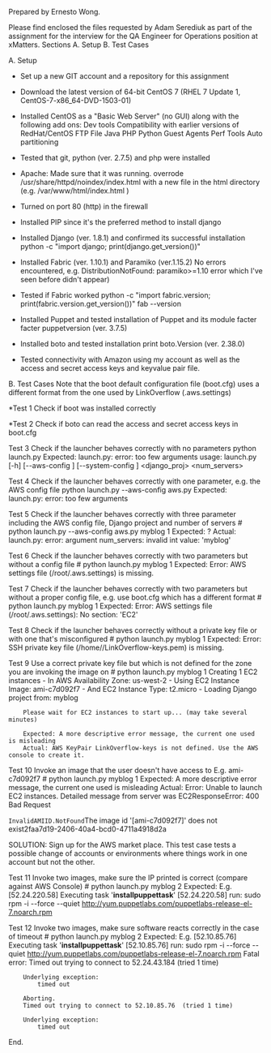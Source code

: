 Prepared by Ernesto Wong.

Please find enclosed the files requested by Adam Serediuk as part of the assignment for the interview for the QA Engineer for Operations position at xMatters.
Sections
   A. Setup 
   B. Test Cases

A. Setup

- Set up a new GIT account and a repository for this assignment
- Download the latest version of 64-bit CentOS 7 (RHEL 7 Update 1, CentOS-7-x86_64-DVD-1503-01)
- Installed CentOS as a "Basic Web Server" (no GUI) along with the following add ons:
	Dev tools
	Compatibility with earlier versions of RedHat/CentOS
	FTP
	File
	Java
	PHP
	Python
	Guest Agents
	Perf Tools
Auto partitioning

- Tested that git, python (ver. 2.7.5) and php were installed
- Apache: Made sure that it was running.  overrode /usr/share/httpd/noindex/index.html with a new file in the html directory (e.g.    /var/www/html/index.html )
- Turned on port 80 (http) in the firewall
- Installed PIP since it's the preferred method to install django
- Installed Django (ver. 1.8.1) and confirmed its successful installation
	 python -c "import django; print(django.get_version())"
- Installed Fabric (ver. 1.10.1) and  Paramiko (ver.1.15.2)
   No errors encountered, e.g. DistributionNotFound: paramiko>=1.10 error which I've seen before didn't appear)
- Tested if Fabric worked
	python -c "import fabric.version; print(fabric.version.get_version())"
        fab --version
- Installed Puppet and tested installation of Puppet and its module facter
	facter puppetversion
		(ver. 3.7.5)
- Installed boto and tested installation
        print boto.Version
		(ver. 2.38.0)
- Tested connectivity with Amazon using my account as well as the access and secret access keys and keyvalue pair file.

B.  Test Cases
Note that the boot default configuration file (boot.cfg) uses a different format from the one used by LinkOverflow (.aws.settings)

*Test 1 Check if boot  was installed correctly

*Test 2 Check if boto can read the access and secret access keys in boot.cfg

Test 3 Check if the launcher behaves correctly with no parameters
	python launch.py
	Expected: launch.py: error: too few arguments
        usage: launch.py [-h] [--aws-config <file>] [--system-config <file>] <django_proj> <num_servers>

Test 4  Check if the launcher behaves correctly with one parameter, e.g. the AWS config file
	python launch.py	--aws-config aws.py
	Expected:  launch.py: error: too few arguments

Test 5  Check if the launcher behaves correctly with three parameter including the AWS config file, Django project and number of servers
	# python launch.py --aws-config aws.py myblog 1
        Expected: ?
        Actual:  launch.py: error: argument num_servers: invalid int value: 'myblog'

Test 6  Check if the launcher behaves correctly with two parameters but without a config file
	# python launch.py myblog 1
         Expected: Error: AWS settings file (/root/.aws.settings) is missing.

Test 7  Check if the launcher behaves correctly with two parameters but without a proper config file, e.g. use boot.cfg which has a different format
	# python launch.py myblog 1
        Expected:  Error: AWS settings file (/root/.aws.settings): No section: 'EC2'

Test 8  Check if the launcher behaves correctly without a private key file or with one that's misconfigured
	# python launch.py myblog 1
        Expected: Error: SSH private key file (/home/<user>/LinkOverflow-keys.pem) is missing.

Test 9 Use a correct private key file but which is not defined for the zone you are invoking the image on
	# python launch.py myblog 1
        Creating 1 EC2 instances
        - In AWS Availability Zone: us-west-2
        - Using EC2 Instance Image: ami-c7d092f7
        - And EC2 Instance Type: t2.micro
        - Loading Django project from: myblog

        Please wait for EC2 instances to start up... (may take several minutes)

        Expected: A more descriptive error message, the current one used is misleading
        Actual: AWS KeyPair LinkOverflow-keys is not defined. Use the AWS console to create it.

Test 10 Invoke an image that the user doesn't have access to E.g. ami-c7d092f7
	# python launch.py myblog 1
        Expected: A more descriptive error message, the current one used is misleading
        Actual:  Error: Unable to launch EC2 instances.
        Detailed message from server was EC2ResponseError: 400 Bad Request
<?xml version="1.0" encoding="UTF-8"?>
<Response><Errors><Error><Code>InvalidAMIID.NotFound</Code><Message>The image id '[ami-c7d092f7]' does not exist</Message></Error></Errors><RequestID>2faa7d19-2406-40a4-bcd0-4711a4918d2a</RequestID></Response>

SOLUTION: Sign up for the AWS market place. This test case tests a possible change of accounts or environments where things work in one account but not the other.

Test 11 Invoke two images, make sure the IP printed is correct (compare against AWS Console)
	# python launch.py myblog 2
        Expected: E.g.
        [52.24.220.58] Executing task '__installpuppettask__'
        [52.24.220.58] run: sudo rpm -i --force --quiet http://yum.puppetlabs.com/puppetlabs-release-el-7.noarch.rpm

Test 12 Invoke two images, make sure software reacts correctly in the case of timeout
	# python launch.py myblog 2
        Expected: E.g.
        [52.10.85.76] Executing task '__installpuppettask__'
        [52.10.85.76] run: sudo rpm -i --force --quiet http://yum.puppetlabs.com/puppetlabs-release-el-7.noarch.rpm
        Fatal error: Timed out trying to connect to 52.24.43.184 (tried 1 time)

        Underlying exception:
            timed out

        Aborting.
        Timed out trying to connect to 52.10.85.76  (tried 1 time)

        Underlying exception:
            timed out

End.
